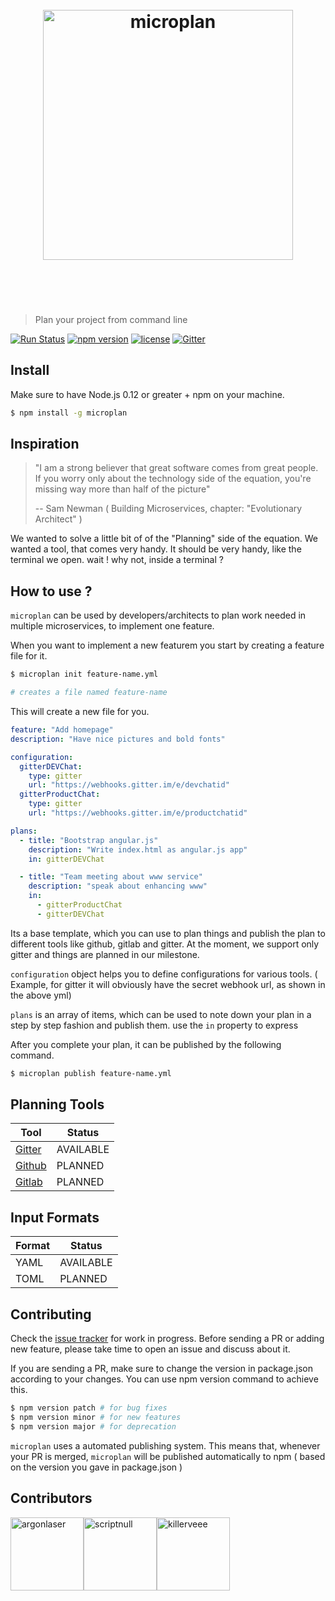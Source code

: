 <h1 align="center">
	<br>
	<img width="400" src="https://raw.githubusercontent.com/microplan-xyz/microplan/master/logo_black.png" alt="microplan">
	<br>
	<br>
	<br>
</h1>

> Plan your project from command line

[![Run Status](https://api.shippable.com/projects/58287b8f8279be1000fa7edc/badge?branch=master)](https://app.shippable.com/projects/58287b8f8279be1000fa7edc)
[![npm version](https://badge.fury.io/js/microplan.svg)](https://badge.fury.io/js/microplan)
[![license](https://img.shields.io/github/license/mashape/apistatus.svg)](https://github.com/microplan-xyz/microplan/blob/master/LICENSE)
[![Gitter](https://img.shields.io/gitter/room/nwjs/nw.js.svg)](https://gitter.im/microplan-xyz/Lobby)
## Install
Make sure to have Node.js 0.12 or greater + npm on your machine.
```bash
$ npm install -g microplan
```

## Inspiration
> "I am a strong believer that great software comes from great people. If you worry only about the technology side of the equation, you're missing way more than half of the picture"
>
> -- Sam Newman ( Building Microservices, chapter: "Evolutionary Architect" )

We wanted to solve a little bit of of the "Planning" side of the equation. We wanted a tool, that comes very handy. It should be very handy, like the terminal we open. wait ! why not, inside a terminal ?


## How to use ?
`microplan` can be used by developers/architects to plan work needed in multiple microservices, to implement one feature.

When you want to implement a new featurem you start by creating a feature file for it.
```bash
$ microplan init feature-name.yml

# creates a file named feature-name
```
This will create a new file for you.

```yml
feature: "Add homepage"
description: "Have nice pictures and bold fonts"

configuration:
  gitterDEVChat:
    type: gitter
    url: "https://webhooks.gitter.im/e/devchatid"
  gitterProductChat:
    type: gitter
    url: "https://webhooks.gitter.im/e/productchatid"

plans:
  - title: "Bootstrap angular.js"
    description: "Write index.html as angular.js app"
    in: gitterDEVChat

  - title: "Team meeting about www service"
    description: "speak about enhancing www"
    in:
      - gitterProductChat
      - gitterDEVChat

```
Its a base template, which you can use to plan things and publish the plan to different tools like github, gitlab and gitter.
At the moment, we support only gitter and things are planned in our milestone.

`configuration` object helps you to define configurations for various tools. ( Example, for gitter it will obviously have the secret webhook url, as shown in the above yml)

`plans` is an array of items, which can be used to note down your plan in a step by step fashion and publish them. use the `in` property to express

After you complete your plan, it can be published by the following command.

```bash
$ microplan publish feature-name.yml
```

## Planning Tools
| Tool | Status |
|------|--------|
| [Gitter](https://gitter.im)   | AVAILABLE |
| [Github](https://github.com/) | PLANNED   |
| [Gitlab](https://gitlab.com/) | PLANNED   |

## Input Formats
| Format | Status |
|--------|--------|
| YAML   | AVAILABLE |
| TOML   | PLANNED   |

## Contributing
Check the [issue tracker](https://github.com/microplan-xyz/microplan/issues) for work in progress. Before sending a PR or adding new feature, please take time to open an issue and discuss about it.

If you are sending a PR, make sure to change the version in package.json according to your changes. You can use npm version command to achieve this.
```bash
$ npm version patch # for bug fixes
$ npm version minor # for new features
$ npm version major # for deprecation
```

`microplan` uses a automated publishing system. This means that, whenever your PR is merged, `microplan` will be published automatically to npm ( based on the version you gave in package.json ) 

## Contributors
[<img alt="argonlaser" src="https://avatars.githubusercontent.com/u/4816430?v=3&s=117" width="117">](https://github.com/argonlaser)[<img alt="scriptnull" src="https://avatars.githubusercontent.com/u/4211715?v=3&s=117" width="117">](https://github.com/scriptnull)[<img alt="killerveee" src="https://avatars.githubusercontent.com/u/18292587?v=3&s=117" width="117">](https://github.com/killerveee)


